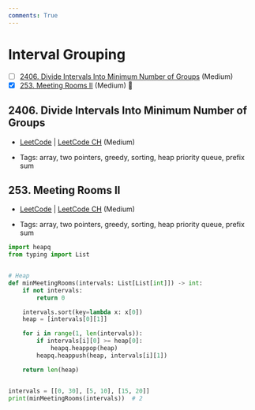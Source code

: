 ```yaml
---
comments: True
---
```


# Interval Grouping

- [ ] [2406. Divide Intervals Into Minimum Number of Groups](https://leetcode.cn/problems/divide-intervals-into-minimum-number-of-groups/) (Medium)
- [x] [253. Meeting Rooms II](https://leetcode.cn/problems/meeting-rooms-ii/) (Medium) 👑

## 2406. Divide Intervals Into Minimum Number of Groups

-   [LeetCode](https://leetcode.com/problems/divide-intervals-into-minimum-number-of-groups/) | [LeetCode CH](https://leetcode.cn/problems/divide-intervals-into-minimum-number-of-groups/) (Medium)

-   Tags: array, two pointers, greedy, sorting, heap priority queue, prefix sum

## 253. Meeting Rooms II

-   [LeetCode](https://leetcode.com/problems/meeting-rooms-ii/) | [LeetCode CH](https://leetcode.cn/problems/meeting-rooms-ii/) (Medium)

-   Tags: array, two pointers, greedy, sorting, heap priority queue, prefix sum

```python title="253. Meeting Rooms II - Python Solution"
import heapq
from typing import List


# Heap
def minMeetingRooms(intervals: List[List[int]]) -> int:
    if not intervals:
        return 0

    intervals.sort(key=lambda x: x[0])
    heap = [intervals[0][1]]

    for i in range(1, len(intervals)):
        if intervals[i][0] >= heap[0]:
            heapq.heappop(heap)
        heapq.heappush(heap, intervals[i][1])

    return len(heap)


intervals = [[0, 30], [5, 10], [15, 20]]
print(minMeetingRooms(intervals))  # 2

```
